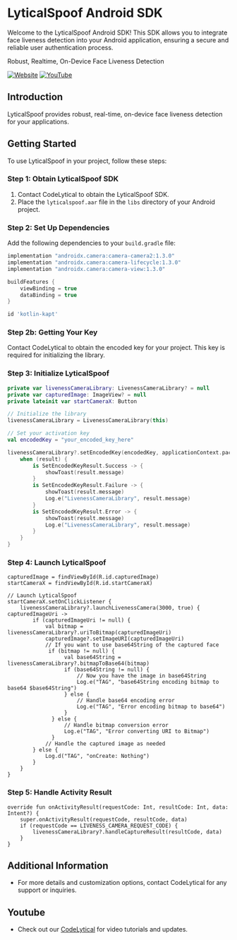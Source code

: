  # LyticalSpoof Android SDK

Welcome to the LyticalSpoof Android SDK! This SDK allows you to integrate face liveness detection into your Android application, ensuring a secure and reliable user authentication process.

Robust, Realtime, On-Device Face Liveness Detection

[![Website](https://img.shields.io/badge/Website-https://kpro.netlify.app/-blue)](https://kpro.netlify.app/)
[![YouTube](https://img.shields.io/badge/YouTube-Codelytical-red)](https://www.youtube.com/@codelytical)

## Introduction

LyticalSpoof provides robust, real-time, on-device face liveness detection for your applications. 

## Getting Started

To use LyticalSpoof in your project, follow these steps:

### Step 1: Obtain LyticalSpoof SDK

1. Contact CodeLytical to obtain the LyticalSpoof SDK.
2. Place the `lyticalspoof.aar` file in the `libs` directory of your Android project.

### Step 2: Set Up Dependencies

Add the following dependencies to your `build.gradle` file:

```groovy
implementation "androidx.camera:camera-camera2:1.3.0"
implementation "androidx.camera:camera-lifecycle:1.3.0"
implementation "androidx.camera:camera-view:1.3.0"

buildFeatures {
    viewBinding = true
    dataBinding = true
}

id 'kotlin-kapt'
```

### Step 2b: Getting Your Key

Contact CodeLytical to obtain the encoded key for your project. This key is required for initializing the library.

### Step 3: Initialize LyticalSpoof

```kotlin
private var livenessCameraLibrary: LivenessCameraLibrary? = null
private var capturedImage: ImageView? = null
private lateinit var startCameraX: Button

// Initialize the library
livenessCameraLibrary = LivenessCameraLibrary(this)

// Set your activation key
val encodedKey = "your_encoded_key_here"

livenessCameraLibrary?.setEncodedKey(encodedKey, applicationContext.packageName) { result ->
    when (result) {
        is SetEncodedKeyResult.Success -> {
            showToast(result.message)
        }
        is SetEncodedKeyResult.Failure -> {
            showToast(result.message)
            Log.e("LivenessCameraLibrary", result.message)
        }
        is SetEncodedKeyResult.Error -> {
            showToast(result.message)
            Log.e("LivenessCameraLibrary", result.message)
        }
    }
}

```
### Step 4: Launch LyticalSpoof

```
capturedImage = findViewById(R.id.capturedImage)
startCameraX = findViewById(R.id.startCameraX)

// Launch LyticalSpoof
startCameraX.setOnClickListener {
    livenessCameraLibrary?.launchLivenessCamera(3000, true) { capturedImageUri ->
        if (capturedImageUri != null) {
            val bitmap = livenessCameraLibrary?.uriToBitmap(capturedImageUri)
            capturedImage?.setImageURI(capturedImageUri)
            // If you want to use base64String of the captured face
             if (bitmap != null) {
                  val base64String = livenessCameraLibrary?.bitmapToBase64(bitmap)
                  if (base64String != null) {
                      // Now you have the image in base64String
                      Log.e("TAG", "base64String encoding bitmap to base64 $base64String")
                  } else {
                      // Handle base64 encoding error
                      Log.e("TAG", "Error encoding bitmap to base64")
                  }
              } else {
                  // Handle bitmap conversion error
                  Log.e("TAG", "Error converting URI to Bitmap")
              }
            // Handle the captured image as needed
        } else {
            Log.d("TAG", "onCreate: Nothing")
        }
    }
}
```

### Step 5: Handle Activity Result
```
override fun onActivityResult(requestCode: Int, resultCode: Int, data: Intent?) {
    super.onActivityResult(requestCode, resultCode, data)
    if (requestCode == LIVENESS_CAMERA_REQUEST_CODE) {
        livenessCameraLibrary?.handleCaptureResult(resultCode, data)
    }
}
```
## Additional Information

- For more details and customization options, contact CodeLytical for any support or inquiries.

## Youtube

- Check out our [CodeLytical](https://www.youtube.com/@codelytical) for video tutorials and updates.

